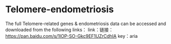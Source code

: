 # Telomere-endometriosis
The full Telomere-related genes & endometriosis data can be accessed and downloaded from the following links： link：链接：https://pan.baidu.com/s/1IOP-SO-Gkc9EF1UZrCdhIA 
key：aria
